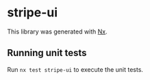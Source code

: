 # stripe-ui

This library was generated with [Nx](https://nx.dev).

## Running unit tests

Run `nx test stripe-ui` to execute the unit tests.
